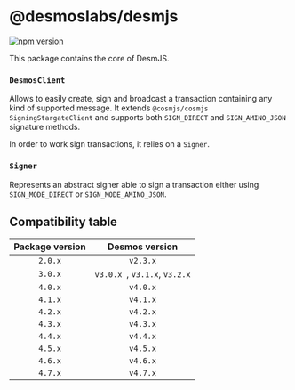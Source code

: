 # @desmoslabs/desmjs

[![npm version](https://img.shields.io/npm/v/@desmoslabs/desmjs.svg)](https://www.npmjs.com/package/@desmoslabs/desmjs)

This package contains the core of DesmJS.

### `DesmosClient`
Allows to easily create, sign and broadcast a transaction containing any kind of supported message. 
It extends `@cosmjs/cosmjs` `SigningStargateClient` and supports both `SIGN_DIRECT` and `SIGN_AMINO_JSON` 
signature methods. 

In order to work sign transactions, it relies on a `Signer`. 

### `Signer` 
Represents an abstract signer able to sign a transaction either using `SIGN_MODE_DIRECT` or `SIGN_MODE_AMINO_JSON`.

## Compatibility table

| Package version |        Desmos version         | 
|:---------------:|:-----------------------------:|
|     `2.0.x`     |           `v2.3.x`            |
|     `3.0.x`     | `v3.0.x `, `v3.1.x`, `v3.2.x` |
|     `4.0.x`     |           `v4.0.x`            |
|     `4.1.x`     |           `v4.1.x`            |
|     `4.2.x`     |           `v4.2.x`            |
|     `4.3.x`     |           `v4.3.x`            |
|     `4.4.x`     |           `v4.4.x`            |
|     `4.5.x`     |           `v4.5.x`            |
|     `4.6.x`     |           `v4.6.x`            |
|     `4.7.x`     |           `v4.7.x`            |
